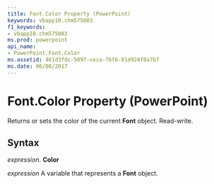 ```yaml
---
title: Font.Color Property (PowerPoint)
keywords: vbapp10.chm575003
f1_keywords:
- vbapp10.chm575003
ms.prod: powerpoint
api_name:
- PowerPoint.Font.Color
ms.assetid: 461d3fdc-5097-ceca-76f6-81d924f8a7b7
ms.date: 06/08/2017
---
```



# Font.Color Property (PowerPoint)

Returns or sets the color of the current **Font** object. Read-write.


## Syntax

 _expression_. **Color**

 _expression_ A variable that represents a **Font** object.


